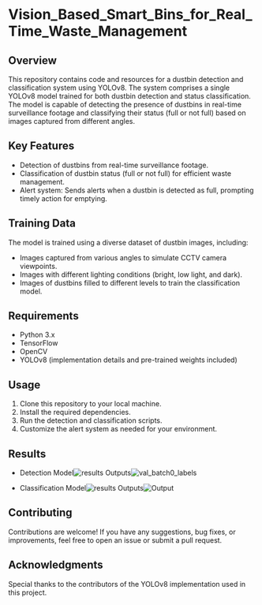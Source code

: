 # Vision_Based_Smart_Bins_for_Real_Time_Waste_Management

## Overview
This repository contains code and resources for a dustbin detection and classification system using YOLOv8. The system comprises a single YOLOv8 model trained for both dustbin detection and status classification. The model is capable of detecting the presence of dustbins in real-time surveillance footage and classifying their status (full or not full) based on images captured from different angles.

## Key Features
- Detection of dustbins from real-time surveillance footage.
- Classification of dustbin status (full or not full) for efficient waste management.
- Alert system: Sends alerts when a dustbin is detected as full, prompting timely action for emptying.

## Training Data
The model is trained using a diverse dataset of dustbin images, including:
- Images captured from various angles to simulate CCTV camera viewpoints.
- Images with different lighting conditions (bright, low light, and dark).
- Images of dustbins filled to different levels to train the classification model.

## Requirements
- Python 3.x
- TensorFlow
- OpenCV
- YOLOv8 (implementation details and pre-trained weights included)

## Usage
1. Clone this repository to your local machine.
2. Install the required dependencies.
3. Run the detection and classification scripts.
4. Customize the alert system as needed for your environment.

## Results

* Detection Model![results](https://github.com/Sh-bharat/Vision_Based_Smart_Bins_for_Real_Time_Waste_Management/assets/133742551/8067aaff-2740-4c41-81ad-ff47300333cc)
Outputs![val_batch0_labels](https://github.com/Sh-bharat/Vision_Based_Smart_Bins_for_Real_Time_Waste_Management/assets/133742551/12ebf2ed-ee7f-4bf0-ac5c-7aca508835d4)

* Classification Model![results](https://github.com/Sh-bharat/Vision_Based_Smart_Bins_for_Real_Time_Waste_Management/assets/133742551/8c3f69c0-b898-434f-8679-f985c1a60f58)
Outputs![Output](https://github.com/Sh-bharat/Vision_Based_Smart_Bins_for_Real_Time_Waste_Management/assets/133742551/ac3f1f92-7170-4d09-b988-c2f70b565cf5)




## Contributing
Contributions are welcome! If you have any suggestions, bug fixes, or improvements, feel free to open an issue or submit a pull request.

## Acknowledgments
Special thanks to the contributors of the YOLOv8 implementation used in this project.
